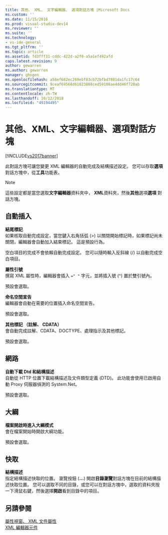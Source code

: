 ```yaml
---
title: 其他、 XML、 文字編輯器、 選項對話方塊 |Microsoft Docs
ms.custom: ''
ms.date: 11/15/2016
ms.prod: visual-studio-dev14
ms.reviewer: ''
ms.suite: ''
ms.technology:
- vs-ide-general
ms.tgt_pltfrm: ''
ms.topic: article
ms.assetid: fd3fff31-cddc-422d-a2f0-a5a1ef492afd
caps.latest.revision: 9
author: gewarren
ms.author: gewarren
manager: ghogen
ms.openlocfilehash: a58ef682ec269ebf83cb72bfbd7801da1fc17c64
ms.sourcegitcommit: 9ceaf69568d61023868ced59108ae4dd46f720ab
ms.translationtype: MT
ms.contentlocale: zh-TW
ms.lasthandoff: 10/12/2018
ms.locfileid: "49194495"
---
```

# <a name="miscellaneous-xml-text-editor-options-dialog-box"></a>其他、XML、文字編輯器、選項對話方塊
[!INCLUDE[vs2017banner](../includes/vs2017banner.md)]

  
此對話方塊可讓您變更 XML 編輯器的自動完成及結構描述設定。 您可以存取**選項**對話方塊中，從**工具**功能表。  
  
> [!NOTE]
>  這些設定都是當您選取**文字編輯器**資料夾中， **XML**資料夾，然後**其他**選項**選項**  對話方塊。  
  
## <a name="auto-insert"></a>自動插入  
 **結尾標記**  
 如果核取自動完成設定，當您鍵入右角括弧 (>) 以關閉開始標記時，如果標記尚未關閉，編輯器會自動加入結束標記。 這是預設行為。  
  
 空白項目的完成不會依賴自動完成設定。 您可以隨時輸入反斜線 (/) 以自動完成空白項目。  
  
 **屬性引號**  
 撰寫 XML 屬性時，編輯器會插入 `=" "` 字元，並將插入號 (^) 置於雙引號內。  
  
 預設會選取。  
  
 **命名空間宣告**  
 編輯器會自動在需要的位置插入命名空間宣告。  
  
 預設會選取。  
  
 **其他標記 （註解、 CDATA）**  
 會自動完成註解、CDATA、DOCTYPE、處理指示及其他標記。  
  
 預設會選取。  
  
## <a name="network"></a>網路  
 **自動下載 Dtd 和結構描述**  
 自動從 HTTP 位置下載結構描述及文件類型定義 (DTD)。 此功能會使用已啟用自動 Proxy 伺服器偵測的 System.Net。  
  
 預設會選取。  
  
## <a name="outlining"></a>大綱  
 **檔案開啟時進入大綱模式**  
 會在檔案開始時開啟大綱功能。  
  
 預設會選取。  
  
## <a name="caching"></a>快取  
 **結構描述**  
 指定結構描述快取的位置。 瀏覽按鈕 (**...**) 開啟**目錄瀏覽**對話方塊在目前的結構描述快取位置。 您可以選取不同的目錄，或您可以在對話方塊中，選取的資料夾按一下滑鼠右鍵，然後選擇**開啟**看到目錄中的項目。  
  
## <a name="see-also"></a>另請參閱  
 [屬性視窗、 XML 文件屬性](../xml-tools/xml-document-properties-properties-window.md)   
 [XML 編輯器元件](../xml-tools/xml-editor-components.md)



